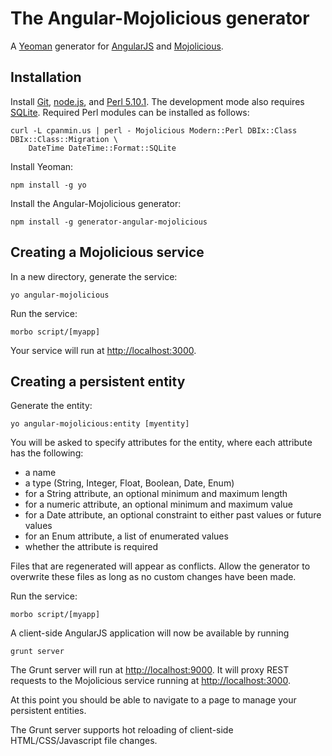 # The Angular-Mojolicious generator 

A [Yeoman](http://yeoman.io) generator for [AngularJS](http://angularjs.org) and [Mojolicious](http://mojolicio.us/).

## Installation

Install [Git](http://git-scm.com), [node.js](http://nodejs.org), and [Perl 5.10.1](http://www.perl.org/).  The development mode also requires [SQLite](http://www.sqlite.org).  Required Perl modules can be installed as follows:

	curl -L cpanmin.us | perl - Mojolicious Modern::Perl DBIx::Class DBIx::Class::Migration \
		DateTime DateTime::Format::SQLite

Install Yeoman:

    npm install -g yo

Install the Angular-Mojolicious generator:

    npm install -g generator-angular-mojolicious

## Creating a Mojolicious service

In a new directory, generate the service:

    yo angular-mojolicious

Run the service:

    morbo script/[myapp]

Your service will run at [http://localhost:3000](http://localhost:3000).


## Creating a persistent entity

Generate the entity:

    yo angular-mojolicious:entity [myentity]

You will be asked to specify attributes for the entity, where each attribute has the following:

- a name
- a type (String, Integer, Float, Boolean, Date, Enum)
- for a String attribute, an optional minimum and maximum length
- for a numeric attribute, an optional minimum and maximum value
- for a Date attribute, an optional constraint to either past values or future values
- for an Enum attribute, a list of enumerated values
- whether the attribute is required

Files that are regenerated will appear as conflicts.  Allow the generator to overwrite these files as long as no custom changes have been made.

Run the service:

    morbo script/[myapp]
    
A client-side AngularJS application will now be available by running

	grunt server
	
The Grunt server will run at [http://localhost:9000](http://localhost:9000).  It will proxy REST requests to the Mojolicious service running at [http://localhost:3000](http://localhost:3000).

At this point you should be able to navigate to a page to manage your persistent entities.  

The Grunt server supports hot reloading of client-side HTML/CSS/Javascript file changes.

